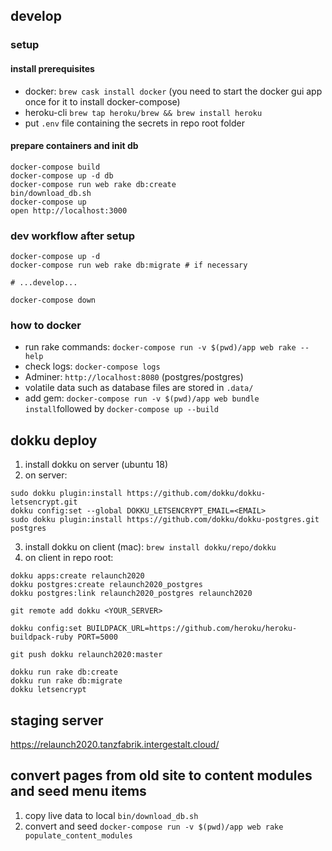 ## develop

### setup

#### install prerequisites

* docker: `brew cask install docker` (you need to start the docker gui app once for it to install docker-compose)
* heroku-cli `brew tap heroku/brew && brew install heroku`
* put `.env` file containing the secrets in repo root folder

#### prepare containers and init db
````
docker-compose build
docker-compose up -d db
docker-compose run web rake db:create
bin/download_db.sh
docker-compose up
open http://localhost:3000
````

### dev workflow after setup

````
docker-compose up -d
docker-compose run web rake db:migrate # if necessary

# ...develop...

docker-compose down
````

### how to docker

* run rake commands: `docker-compose run -v $(pwd)/app web rake --help`
* check logs: `docker-compose logs`
* Adminer: `http://localhost:8080` (postgres/postgres)
* volatile data such as database files are stored in `.data/`
* add gem: `docker-compose run -v $(pwd)/app web bundle install`followed by `docker-compose up --build`


## dokku deploy

1. install dokku on server (ubuntu 18)
2. on server: 
```
sudo dokku plugin:install https://github.com/dokku/dokku-letsencrypt.git
dokku config:set --global DOKKU_LETSENCRYPT_EMAIL=<EMAIL>
sudo dokku plugin:install https://github.com/dokku/dokku-postgres.git postgres
```
3. install dokku on client (mac): `brew install dokku/repo/dokku`
4. on client in repo root: 
```
dokku apps:create relaunch2020
dokku postgres:create relaunch2020_postgres
dokku postgres:link relaunch2020_postgres relaunch2020

git remote add dokku <YOUR_SERVER>

dokku config:set BUILDPACK_URL=https://github.com/heroku/heroku-buildpack-ruby PORT=5000

git push dokku relaunch2020:master

dokku run rake db:create
dokku run rake db:migrate
dokku letsencrypt
```

## staging server
https://relaunch2020.tanzfabrik.intergestalt.cloud/

## convert pages from old site to content modules and seed menu items

1. copy live data to local `bin/download_db.sh`
2. convert and seed `docker-compose run -v $(pwd)/app web rake populate_content_modules`
